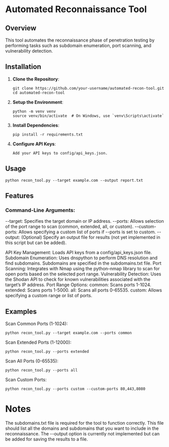 # Automated Reconnaissance Tool

## Overview

This tool automates the reconnaissance phase of penetration testing by performing tasks such as subdomain enumeration, port scanning, and vulnerability detection.

## Installation

1. **Clone the Repository**:
   ```
   git clone https://github.com/your-username/automated-recon-tool.git
   cd automated-recon-tool
   ```

2. **Setup the Environment**:
   ```
   python -m venv venv
   source venv/bin/activate  # On Windows, use `venv\Scripts\activate`
   ```

3. **Install Dependencies**:
   ```
   pip install -r requirements.txt
   ```

4. **Configure API Keys**:
   ```
   Add your API keys to config/api_keys.json.
   ```

## Usage

```
python recon_tool.py --target example.com --output report.txt
```

## Features

### Command-Line Arguments:

--target: Specifies the target domain or IP address.
--ports: Allows selection of the port range to scan (common, extended, all, or custom).
--custom-ports: Allows specifying a custom list of ports if --ports is set to custom.
--output: (Optional) Specify an output file for results (not yet implemented in this script but can be added).


API Key Management:
Loads API keys from a config/api_keys.json file.
Subdomain Enumeration:
Uses dnspython to perform DNS resolution and find subdomains. Subdomains are specified in the subdomains.txt file.
Port Scanning:
Integrates with Nmap using the python-nmap library to scan for open ports based on the selected port range.
Vulnerability Detection:
Uses the Shodan API to check for known vulnerabilities associated with the target’s IP address.
Port Range Options:
common: Scans ports 1-1024.
extended: Scans ports 1-5000.
all: Scans all ports 0-65535.
custom: Allows specifying a custom range or list of ports.

## Examples

Scan Common Ports (1-1024):
```
python recon_tool.py --target example.com --ports common
```

Scan Extended Ports (1-12000):
```
python recon_tool.py --ports extended
```

Scan All Ports (0-65535):
```
python recon_tool.py --ports all
```

Scan Custom Ports:
```
python recon_tool.py --ports custom --custom-ports 80,443,8080
```


# Notes
The subdomains.txt file is required for the tool to function correctly. This file should list all the domains and subdomains that you want to include in the reconnaissance.
The --output option is currently not implemented but can be added for saving the results to a file.
